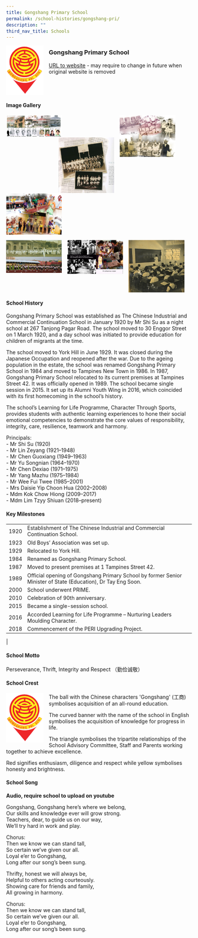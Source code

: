 ```yaml
---
title: Gongshang Primary School
permalink: /school-histories/gongshang-pri/
description: ""
third_nav_title: Schools
---
```

<img src="/images/gongshangpri1.png" style="width:20%;margin-right:15px;" align = "left">

### **Gongshang Primary School**
[URL to website](https://gongshangpri.moe.edu.sg/) - may require to change in future when original website is removed

<br clear="left">

#### **Image Gallery**

<p><a href="https://staging.d1yxymztqoj7qn.amplifyapp.com/images/gongshangpri2.jpg">  
<img src="/images/gongshangpri2.jpg" style="width:30%;margin-right:15px;" align = "left">
</a></p>

<p><a href="https://staging.d1yxymztqoj7qn.amplifyapp.com/images/gongshangpri4.jpg">  
<img src="/images/gongshangpri4.jpg" style="width:30%;margin-right:45px;" align = "right">
</a></p>

<p><a href="https://staging.d1yxymztqoj7qn.amplifyapp.com/images/gongshangpri3.jpg">  
<img src="/images/gongshangpri3.jpg" style="width:30%;margin-right:15px;" align = "right">
</a></p>

<p><a href="https://staging.d1yxymztqoj7qn.amplifyapp.com/images/gongshangpri5.jpg">  
<img src="/images/gongshangpri5.jpg" style="width:30%;margin-right:15px;" align = "left">
</a></p>

<br clear="left">

<p><a href="https://staging.d1yxymztqoj7qn.amplifyapp.com/images/gongshangpri6.jpg">  
<img src="/images/gongshangpri6.jpg" style="width:30%;margin-right:15px;" align = "left">
</a></p>

<p><a href="https://staging.d1yxymztqoj7qn.amplifyapp.com/images/gongshangpri7.jpg">  
<img src="/images/gongshangpri7.jpg" style="width:30%;margin-right:15px;" align = "left">
</a></p>

<p><a href="https://staging.d1yxymztqoj7qn.amplifyapp.com/images/gongshangpri8.jpg">  
<img src="/images/gongshangpri8.jpg" style="width:30%;margin-right:15px;" align = "left">
</a></p>

<br clear="left">

#### **School History**
Gongshang Primary School was established as The Chinese Industrial and Commercial Continuation School in January 1920 by Mr Shi Su as a night school at 267 Tanjong Pagar Road. The school moved to 30 Enggor Street on 1 March 1920, and a day school was initiated to provide education for children of migrants at the time.

The school moved to York Hill in June 1929. It was closed during the Japanese Occupation and reopened after the war. Due to the ageing population in the estate, the school was renamed Gongshang Primary School in 1984 and moved to Tampines New Town in 1986. In 1987, Gongshang Primary School relocated to its current premises at Tampines Street 42. It was officially opened in 1989. The school became single session in 2015. It set up its Alumni Youth Wing in 2016, which coincided with its first homecoming in the school’s history.

The school’s Learning for Life Programme, Character Through Sports, provides students with authentic learning experiences to hone their social emotional competencies to demonstrate the core values of responsibility, integrity, care, resilience, teamwork and harmony.

Principals:<br>
\- Mr Shi Su (1920)<br>
\- Mr Lin Zeyang (1921–1948)<br>
\- Mr Chen Guoxiang (1949–1963)<br>
\- Mr Yu Songnian (1964–1970)<br>
\- Mr Chen Dexiao (1971–1975)<br>
\- Mr Yang Mazhu (1975–1984)<br>
\- Mr Wee Fui Twee (1985–2001)<br>
\- Mrs Daisie Yip Choon Hua (2002–2008)<br>
\- Mdm Kok Chow Hiong (2009–2017)<br>
\- Mdm Lim Tzyy Shiuan (2018–present)

#### **Key Milestones**

|  |  |
|:---:|---|
| 1920 | Establishment of The Chinese Industrial and Commercial Continuation School. |
| 1923 | Old Boys’ Association was set up. |
| 1929 | Relocated to York Hill. |
| 1984 | Renamed as Gongshang Primary School. |
| 1987 | Moved to present premises at 1 Tampines Street 42. |
| 1989 | Official opening of Gongshang Primary School by former Senior Minister of State (Education), Dr Tay Eng Soon. |
| 2000 | School underwent PRIME. |
| 2010 | Celebration of 90th anniversary. |
| 2015 | Became a single-session school. |
| 2016 | Accorded Learning for Life Programme – Nurturing Leaders Moulding Character. |
| 2018 | Commencement of the PERI Upgrading Project. |
|

#### **School Motto**
Perseverance, Thrift, Integrity and Respect （勤俭诚敬）

#### **School Crest**
<img src="/images/gongshangpri1.png" style="width:20%;margin-right:15px;" align = "left">

The ball with the Chinese characters 'Gongshang' (工商) symbolises acquisition of an all-round education.

The curved banner with the name of the school in English symbolises the acquisition of knowledge for progress in life.

The triangle symbolises the tripartite relationships of the School Advisory Committee, Staff and Parents working together to achieve excellence.

Red signifies enthusiasm, diligence and respect while yellow symbolises honesty and brightness.

#### **School Song**
**Audio, require school to upload on youtube**

Gongshang, Gongshang here’s where we belong,<br>
Our skills and knowledge ever will grow strong.<br>
Teachers, dear, to guide us on our way,<br>
We’ll try hard in work and play.

Chorus:<br>
Then we know we can stand tall,<br>
So certain we’ve given our all.<br>
Loyal e’er to Gongshang,<br>
Long after our song’s been sung.

Thrifty, honest we will always be,<br>
Helpful to others acting courteously.<br>
Showing care for friends and family,<br>
All growing in harmony.

Chorus:<br>
Then we know we can stand tall,<br>
So certain we’ve given our all.<br>
Loyal e’er to Gongshang,<br>
Long after our song’s been sung.